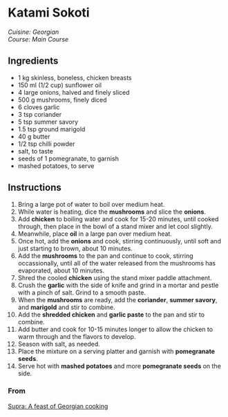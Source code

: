 # Katami Sokoti

_Cuisine:  Georgian_<br />
_Course:  Main Course_

## Ingredients

- 1 kg skinless, boneless, chicken breasts
- 150 ml (1/2 cup) sunflower oil
- 4 large onions, halved and finely sliced
- 500 g mushrooms, finely diced
- 6 cloves garlic
- 3 tsp coriander
- 5 tsp summer savory
- 1.5 tsp ground marigold
- 40 g butter
- 1/2 tsp chilli powder
- salt, to taste
- seeds of 1 pomegranate, to garnish
- mashed potatoes, to serve

## Instructions

1. Bring a large pot of water to boil over medium heat.
1. While water is heating, dice the **mushrooms** and slice the **onions**.
1. Add **chicken** to boiling water and cook for 15-20 minutes, until cooked through, then place in the bowl of a stand mixer and let cool slightly.
1. Meanwhile, place **oil** in a large pan over medium heat.
1. Once hot, add the **onions** and cook, stirring continuously, until soft and just starting to brown, about 10 minutes.
1. Add the **mushrooms** to the pan and continue to cook, stirring occassionally, until all of the water released from the mushrooms has evaporated, about 10 minutes.
1. Shred the cooled **chicken** using the stand mixer paddle attachment.
1. Crush the **garlic** with the side of knife and grind in a mortar and pestle with a pinch of salt.  Grind to a smooth paste.
1. When the **mushrooms** are ready, add the **coriander**, **summer savory**, and **marigold** and stir to combine.
1. Add the **shredded chicken** and **garlic paste** to the pan and stir to combine.
1. Add butter and cook for 10-15 minutes longer to allow the chicken to warm through and the flavors to develop.
1. Season with salt, as needed.
1. Place the mixture on a serving platter and garnish with **pomegranate seeds**.
1. Serve hot with **mashed potatoes** and more **pomegranate seeds** on the side.

### From

[Supra: A feast of Georgian cooking](https://www.amazon.com/Supra-Georgian-Cooking-Tiko-Tuskadze/dp/1911216163)